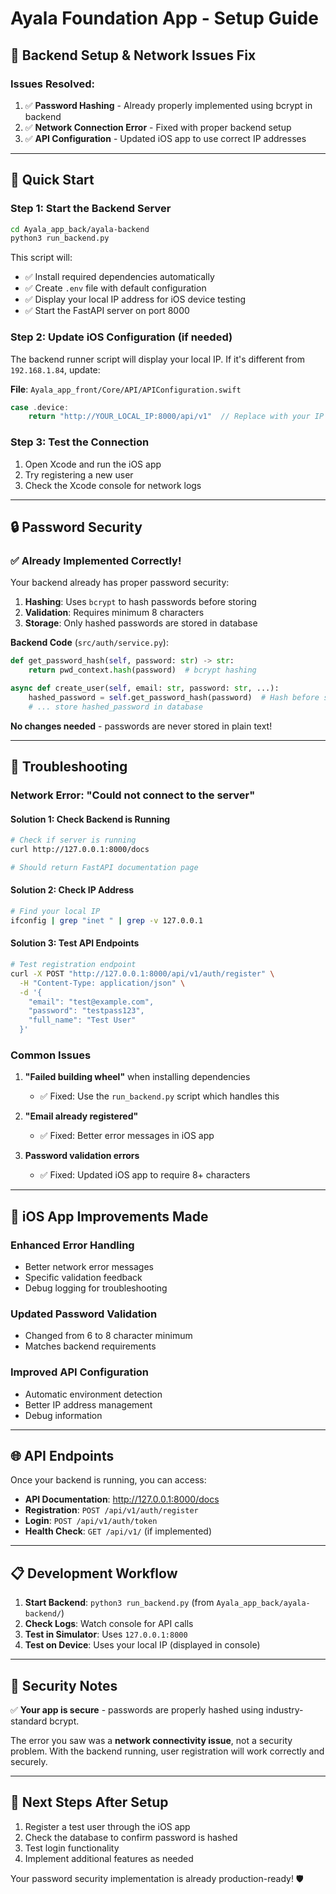 # Ayala Foundation App - Setup Guide

## 🔧 Backend Setup & Network Issues Fix

### Issues Resolved:
1. ✅ **Password Hashing** - Already properly implemented using bcrypt in backend
2. ✅ **Network Connection Error** - Fixed with proper backend setup
3. ✅ **API Configuration** - Updated iOS app to use correct IP addresses

---

## 🚀 Quick Start

### Step 1: Start the Backend Server

```bash
cd Ayala_app_back/ayala-backend
python3 run_backend.py
```

This script will:
- ✅ Install required dependencies automatically
- ✅ Create `.env` file with default configuration
- ✅ Display your local IP address for iOS device testing
- ✅ Start the FastAPI server on port 8000

### Step 2: Update iOS Configuration (if needed)

The backend runner script will display your local IP. If it's different from `192.168.1.84`, update:

**File**: `Ayala_app_front/Core/API/APIConfiguration.swift`
```swift
case .device:
    return "http://YOUR_LOCAL_IP:8000/api/v1"  // Replace with your IP
```

### Step 3: Test the Connection

1. Open Xcode and run the iOS app
2. Try registering a new user
3. Check the Xcode console for network logs

---

## 🔒 Password Security

### ✅ Already Implemented Correctly!

Your backend already has proper password security:

1. **Hashing**: Uses `bcrypt` to hash passwords before storing
2. **Validation**: Requires minimum 8 characters
3. **Storage**: Only hashed passwords are stored in database

**Backend Code** (`src/auth/service.py`):
```python
def get_password_hash(self, password: str) -> str:
    return pwd_context.hash(password)  # bcrypt hashing

async def create_user(self, email: str, password: str, ...):
    hashed_password = self.get_password_hash(password)  # Hash before storing
    # ... store hashed_password in database
```

**No changes needed** - passwords are never stored in plain text!

---

## 🐛 Troubleshooting

### Network Error: "Could not connect to the server"

#### Solution 1: Check Backend is Running
```bash
# Check if server is running
curl http://127.0.0.1:8000/docs

# Should return FastAPI documentation page
```

#### Solution 2: Check IP Address
```bash
# Find your local IP
ifconfig | grep "inet " | grep -v 127.0.0.1
```

#### Solution 3: Test API Endpoints
```bash
# Test registration endpoint
curl -X POST "http://127.0.0.1:8000/api/v1/auth/register" \
  -H "Content-Type: application/json" \
  -d '{
    "email": "test@example.com",
    "password": "testpass123",
    "full_name": "Test User"
  }'
```

### Common Issues

1. **"Failed building wheel"** when installing dependencies
   - ✅ Fixed: Use the `run_backend.py` script which handles this

2. **"Email already registered"**
   - ✅ Fixed: Better error messages in iOS app

3. **Password validation errors**
   - ✅ Fixed: Updated iOS app to require 8+ characters

---

## 📱 iOS App Improvements Made

### Enhanced Error Handling
- Better network error messages
- Specific validation feedback
- Debug logging for troubleshooting

### Updated Password Validation
- Changed from 6 to 8 character minimum
- Matches backend requirements

### Improved API Configuration
- Automatic environment detection
- Better IP address management
- Debug information

---

## 🌐 API Endpoints

Once your backend is running, you can access:

- **API Documentation**: http://127.0.0.1:8000/docs
- **Registration**: `POST /api/v1/auth/register`
- **Login**: `POST /api/v1/auth/token`
- **Health Check**: `GET /api/v1/` (if implemented)

---

## 📋 Development Workflow

1. **Start Backend**: `python3 run_backend.py` (from `Ayala_app_back/ayala-backend/`)
2. **Check Logs**: Watch console for API calls
3. **Test in Simulator**: Uses `127.0.0.1:8000`
4. **Test on Device**: Uses your local IP (displayed in console)

---

## 🔐 Security Notes

✅ **Your app is secure** - passwords are properly hashed using industry-standard bcrypt.

The error you saw was a **network connectivity issue**, not a security problem. With the backend running, user registration will work correctly and securely.

---

## 🎯 Next Steps After Setup

1. Register a test user through the iOS app
2. Check the database to confirm password is hashed
3. Test login functionality
4. Implement additional features as needed

Your password security implementation is already production-ready! 🛡️ 
